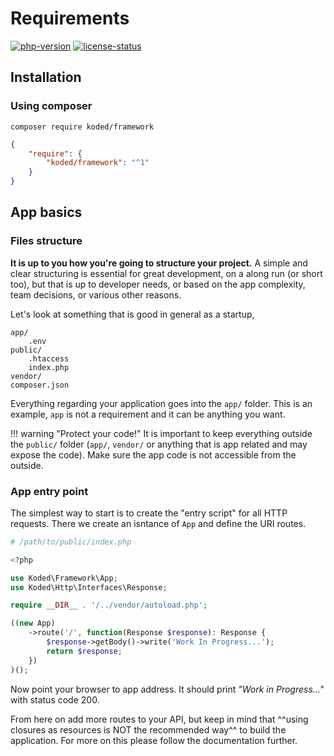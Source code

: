 Requirements
============

[![php-version]][php-link] [![license-status]][license-link]

Installation
------------

### Using composer

```
composer require koded/framework
```

```json
{
    "require": {
        "koded/framework": "^1"
    }
}
```

App basics
----------

### Files structure

**It is up to you how you're going to structure your project.**
A simple and clear structuring is essential for great development,
on a along run (or short too), but that is up to developer needs, 
or based on the app complexity, team decisions, or various other reasons.

Let's look at something that is good in general as a startup,

```
app/
    .env
public/
    .htaccess
    index.php
vendor/
composer.json
```

Everything regarding your application goes into the `app/` folder.
This is an example, `app` is not a requirement and it can be anything you want.

!!! warning "Protect your code!"
    It is important to keep everything outside the `public/` folder
    (`app/`, `vendor/` or anything that is app related and may expose the code).
    Make sure the app code is not accessible from the outside.

### App entry point

The simplest way to start is to create the "entry script" for all
HTTP requests. There we create an isntance of `App` and define the URI routes.

``` php
# /path/to/public/index.php

<?php

use Koded\Framework\App;
use Koded\Http\Interfaces\Response;

require __DIR__ . '/../vendor/autoload.php';

((new App)
    ->route('/', function(Response $response): Response {
        $response->getBody()->write('Work In Progress...');
        return $response;
    })
)();
```

Now point your browser to app address. It should
print _"Work in Progress..."_ with status code 200.

From here on add more routes to your API, but keep in mind that
^^using closures as resources is NOT the recommended way^^ to 
build the application. For more on this please follow the documentation further.


[php-version]: https://img.shields.io/badge/php-%3E%3D%208.0-8892BF.svg
[php-link]: https://php.net/
[license-status]: https://img.shields.io/badge/License-BSD%203--Clause-blue.svg
[license-link]: https://github.com/kodeart/koded/LICENSE